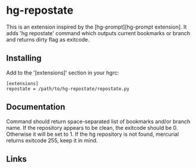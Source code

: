 hg-repostate
============

This is an extension inspired by the [hg-prompt][hg-prompt extension].
It adds 'hg repostate' command which outputs current bookmarks or branch and returns dirty flag as exitcode.

Installing
----------

Add to the '[extensions]' section in your hgrc:

    [extensions]
    repostate = /path/to/hg-repostate/repostate.py

Documentation
-------------

Command should return space-separated list of bookmarks and/or branch name.
If the repository appears to be clean, the exitcode should be 0. Otherwise it will be set to 1.
If the hg repository is not found, mercurial returns exitcode 255, keep it in mind.

Links
-----

[hg-prompt]: https://bitbucket.org/sjl/hg-prompt/

